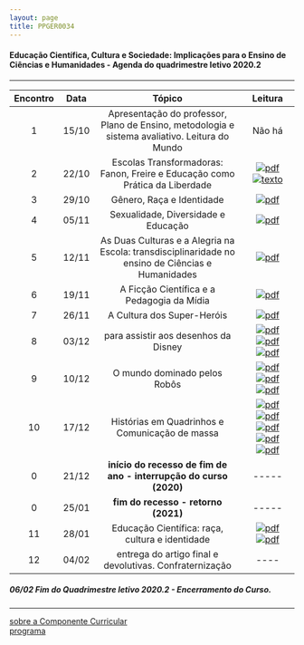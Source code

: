 ```yaml
---
layout: page
title: PPGER0034
---
```

#### Educação Científica, Cultura e Sociedade: Implicações para o Ensino de Ciências e Humanidades - Agenda do quadrimestre letivo 2020.2
---


| Encontro | Data  | Tópico | Leitura |
| :---: | --- | :---: | :---: |
| 1| 15/10	| Apresentação do professor, Plano de Ensino, metodologia e sistema avaliativo. Leitura do Mundo | Não há |
| 2| 22/10	| Escolas Transformadoras: Fanon, Freire e  Educação como Prática da Liberdade | [![pdf](/pages/icons16/pdf-icon.png)][1] [![texto][pdf]][2] |
| 3| 29/10	|	Gênero, Raça e Identidade  | [![pdf](/pages/icons16/pdf-icon.png)][3] |
| 4| 05/11	|	Sexualidade, Diversidade e Educação | [![pdf](/pages/icons16/pdf-icon.png)][4] |
| 5| 12/11	| As Duas Culturas e a Alegria na Escola: transdisciplinaridade no ensino de Ciências e Humanidades | [![pdf](/pages/icons16/pdf-icon.png)][5] |
| 6| 19/11	|	A Ficção Científica e a Pedagogia da Mídia | [![pdf](/pages/icons16/pdf-icon.png)][6] |
| 7| 26/11	|	A Cultura dos Super-Heróis | [![pdf](/pages/icons16/pdf-icon.png)][7] |
| 8| 03/12	|	para assistir aos desenhos da Disney  | [![pdf](/pages/icons16/pdf-icon.png)][8] [![pdf](/pages/icons16/pdf-icon.png)][9] [![pdf](/pages/icons16/pdf-icon.png)][10] |
| 9| 10/12	|	O mundo dominado pelos Robôs | [![pdf](/pages/icons16/pdf-icon.png)][11] [![pdf](/pages/icons16/pdf-icon.png)][12] [![pdf](/pages/icons16/pdf-icon.png)][13] |
| 10|17/12	|	 Histórias em Quadrinhos e Comunicação de massa| [![pdf](/pages/icons16/pdf-icon.png)][14] [![pdf](/pages/icons16/pdf-icon.png)][15] [![pdf](/pages/icons16/pdf-icon.png)][16] [![pdf](/pages/icons16/pdf-icon.png)][17] [![pdf](/pages/icons16/pdf-icon.png)][18] |
| 0 |21/12	| **início do recesso de fim de ano - interrupção do curso (2020)** | ----- |
| 0 |25/01 | **fim do recesso - retorno  (2021)** | ----- |
| 11|28/01	|	 Educação Científica: raça, cultura e identidade| [![pdf](/pages/icons16/pdf-icon.png)][19] [![pdf](/pages/icons16/pdf-icon.png)][20] |
| 12|04/02	|	 entrega do artigo  final e devolutivas. Confraternização  | ---- |

#####  06/02		Fim do Quadrimestre letivo 2020.2 - Encerramento do Curso.

---
[sobre a Componente Curricular](index.html)  
[programa](programa.html)

[pdf]: https://itxesco.github.io/pages/icons16/pdf-icon.png
[1]: https://itxesco.github.io/aulas/PPGER0034/textos/09.pdf "A recepção de Fanon no Brasil e a identidade negra"  
[2]: https://itxesco.github.io/aulas/PPGER0034/textos/4309-Texto-do-artigo-9916-1-10-20131014.pdf "O pós-colonialismo e a pedagogia de Paulo Freire"  
[3]: https://itxesco.github.io/aulas/PPGER0034/textos/Gênero-Joan-Scott.pdf "Gênero, uma categoria útil de análise histórica"  
[4]: https://itxesco.github.io/aulas/PPGER0034/textos/29529-96021-1-SM.pdf "Gênero, Mídia e Educação: Diálogos na Infância e na Pré-Adolescência"  
[5]: https://itxesco.github.io/aulas/PPGER0034/textos/PINHEIROEnancib2011b.pdf "As duas Culturas e os Reflexos no Mundo Atual, nas Ciências e na Ciência da Informação"  
[6]: https://itxesco.github.io/aulas/PPGER0034/textos/1516-7313-ciedu-21-03-0783.pdf "A ficção científica como elemento de problematização na educação em ciências"  
[7]: https://itxesco.github.io/aulas/PPGER0034/textos/237669-Texto-artigo-88393-1-10-20171226.pdf "Super-homens da América: por que precisamos falar sobre os quadrinhos de super-heróis?"  
[8]: https://itxesco.github.io/O_vilão_desvianteScar_em_O_Rei_Leão.pdf "O vilão desviante: uma leitura sociocultural pela perspectiva de gênero de Scar em O Rei Leão"  
[9]: https://itxesco.github.io/aulas/PPGER0034/textos/O_VILÃO_SUSPEITO_MASCULINIDADE_VILÕES_DISNEY.pdf "O vilão suspeito: o que há de errado com a masculinidade dos vilões da Disney?"  
[10]: https://itxesco.github.io/aulas/PPGER0034/textos/abjeção_e_heteronormatividade_em_A_Pequena_Sereia.pdf "Para assistir aos vilões Disney: abjeção e heteronormatividade em A Pequena Sereia"  
[11]: https://itxesco.github.io/aulas/PPGER0034/textos/texto_aula_09_robôs.pdf "Robôs e androides: a abordagem de questões sociopolíticas de ciência e tecnologia em sala de aula"  
[12]: https://itxesco.github.io/aulas/PPGER0034/textos/QUEM_CONTA_UM_CONTO_AUMENTA_UM_PONTO_TAMBEM_EM_FISICA.pdf "QUEM CONTA UM CONTO AUMENTA UM PONTO TAMBÉM EM FÍSICA: CONTOS DE FICÇÃO CIENTÍFICA NA SALA DE AULA"  
[13]: https://itxesco.github.io/aulas/PPGER0034/textos/SONHOS_DE_ROBÔ.pdf "Sonhos de Robô"  
[14]: https://itxesco.github.io/assets/anais/NASCIMENTOJRF.A.2014AGnesedaCulturadosQuadrinhosnoBrasil.pdf "A gênese da cultura dos quadrinhos no Brasil"  
[15]: https://itxesco.github.io/aulas/PPGER0034/textos/historia_das_historias_quadrinhos_Brasil.pdf "Uma breve introdução à história das histórias em quadrinhos no Brasil"  
[16]: https://itxesco.github.io/aulas/PPGER0034/textos/2954-Texto-artigo-10321-1-10-20080409.pdf "Origens e evolução da história em quadrinhos"  
[17]: https://itxesco.github.io/aulas/PPGER0034/textos/145679190592438538598866043670438455063.pdf "Elementos para a análise das Histórias em Quadrinhos"  
[18]: https://itxesco.github.io/aulas/PPGER0034/textos/71523347006.pdf "Histórias em quadrinhos no processo de aprendizado: da teoria à prática"  
[19]: https://itxesco.github.io/aulas/PPGER0034/textos/13139-Publicação-40697-2-10-20190802.pdf "Educação em Ciências na Escola Democrática e as Relações Étnico-Raciais"  
[20]: https://itxesco.github.io/aulas/PPGER0034/textos/2043-482483295-1-PB.pdf "Produções científicas do antigo Egito: um diálogo sobre Química, cerveja, negritude e outras coisas mais"  
